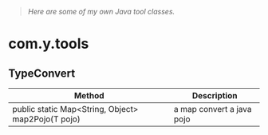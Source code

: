 > *Here are some of my own Java tool classes.*

# com.y.tools

## TypeConvert

Method | Description
-|-
public static <T> Map<String, Object> map2Pojo(T pojo)|a map convert a java pojo



    
